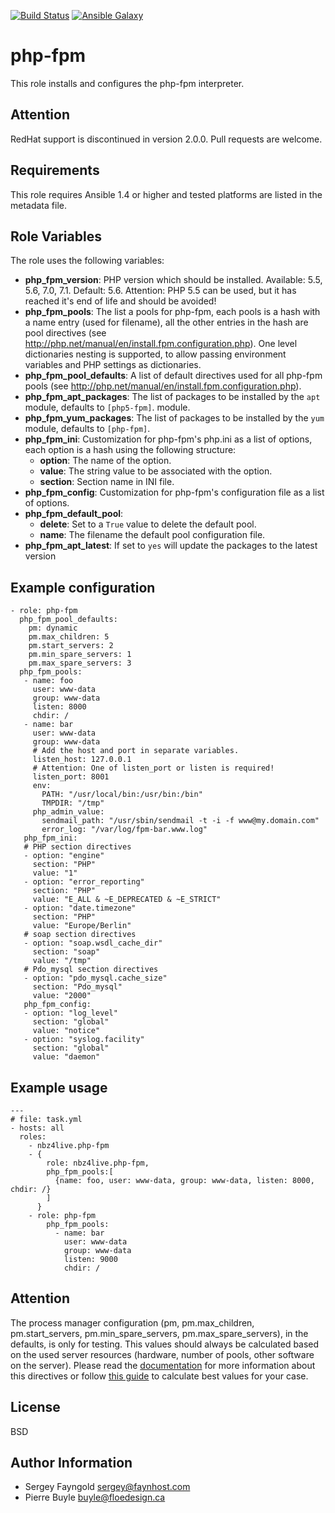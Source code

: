 [![Build Status](http://img.shields.io/travis/NBZ4live/ansible-php-fpm.svg?style=flat)](https://travis-ci.org/NBZ4live/ansible-php-fpm) [![Ansible Galaxy](http://img.shields.io/badge/ansible--galaxy-php--fpm-blue.svg?style=flat)](https://galaxy.ansible.com/list#/roles/304)

php-fpm
========

This role installs and configures the php-fpm interpreter.

Attention
---------
RedHat support is discontinued in version 2.0.0.
Pull requests are welcome.

Requirements
------------

This role requires Ansible 1.4 or higher and tested platforms are listed in the metadata file.

Role Variables
--------------

The role uses the following variables:

 - **php_fpm_version**: PHP version which should be installed.
    Available: 5.5, 5.6, 7.0, 7.1. Default: 5.6. Attention: PHP 5.5 can
    be used, but it has reached it's end of life and should be avoided!
 - **php_fpm_pools**: The list a pools for php-fpm, each pools is a hash with
   a name entry (used for filename), all the other entries in the hash are pool
   directives (see http://php.net/manual/en/install.fpm.configuration.php). One
   level dictionaries nesting is supported, to allow passing environment
   variables and PHP settings as dictionaries.
 - **php_fpm_pool_defaults**: A list of default directives used for all php-fpm pools
   (see http://php.net/manual/en/install.fpm.configuration.php).
 - **php_fpm_apt_packages**: The list of packages to be installed by the
  ```apt``` module, defaults to ```[php5-fpm]```.
   module.
 - **php_fpm_yum_packages**: The list of packages to be installed by the
   ```yum``` module, defaults to ```[php-fpm]```.
 - **php_fpm_ini**: Customization for php-fpm's php.ini as a list of options,
   each option is a hash using the following structure:
     - **option**: The name of the option.
     - **value**: The string value to be associated with the option.
     - **section**: Section name in INI file.
 - **php_fpm_config**: Customization for php-fpm's configuration file as a list
   of options.
 - **php_fpm_default_pool**:
     - **delete**: Set to a ```True``` value to delete the default pool.
     - **name**: The filename the default pool configuration file.
 - **php_fpm_apt_latest**: If set to ```yes``` will update the packages to the latest version

Example configuration
--------------

    - role: php-fpm
      php_fpm_pool_defaults:
        pm: dynamic
        pm.max_children: 5
        pm.start_servers: 2
        pm.min_spare_servers: 1
        pm.max_spare_servers: 3
      php_fpm_pools:
       - name: foo
         user: www-data
         group: www-data
         listen: 8000
         chdir: /
       - name: bar
         user: www-data
         group: www-data
         # Add the host and port in separate variables.
         listen_host: 127.0.0.1
         # Attention: One of listen_port or listen is required!
         listen_port: 8001
         env:
           PATH: "/usr/local/bin:/usr/bin:/bin"
           TMPDIR: "/tmp"
         php_admin_value:
           sendmail_path: "/usr/sbin/sendmail -t -i -f www@my.domain.com"
           error_log: "/var/log/fpm-bar.www.log"
       php_fpm_ini:
       # PHP section directives
       - option: "engine"
         section: "PHP"
         value: "1"
       - option: "error_reporting"
         section: "PHP"
         value: "E_ALL & ~E_DEPRECATED & ~E_STRICT"
       - option: "date.timezone"
         section: "PHP"
         value: "Europe/Berlin"
       # soap section directives
       - option: "soap.wsdl_cache_dir"
         section: "soap"
         value: "/tmp"
       # Pdo_mysql section directives
       - option: "pdo_mysql.cache_size"
         section: "Pdo_mysql"
         value: "2000"
       php_fpm_config:
       - option: "log_level"
         section: "global"
         value: "notice"
       - option: "syslog.facility"
         section: "global"
         value: "daemon"

Example usage
-------

    ---
    # file: task.yml
    - hosts: all
      roles:
        - nbz4live.php-fpm
        - {
            role: nbz4live.php-fpm,
            php_fpm_pools:[
              {name: foo, user: www-data, group: www-data, listen: 8000, chdir: /}
            ]
          }
        - role: php-fpm
            php_fpm_pools:
              - name: bar
                user: www-data
                group: www-data
                listen: 9000
                chdir: /

Attention
-------
The process manager configuration (pm, pm.max_children, pm.start_servers, pm.min_spare_servers, pm.max_spare_servers), 
in the defaults, is only for testing. This values should always be calculated based on the used server resources 
(hardware, number of pools, other software on the server).
Please read the [documentation](http://php.net/manual/en/install.fpm.configuration.php#pm) for more information 
about this directives or follow [this guide](http://myshell.co.uk/blog/2012/07/adjusting-child-processes-for-php-fpm-nginx/) 
to calculate best values for your case.

License
-------

BSD

Author Information
------------------

- Sergey Fayngold <sergey@faynhost.com>
- Pierre Buyle <buyle@floedesign.ca>
